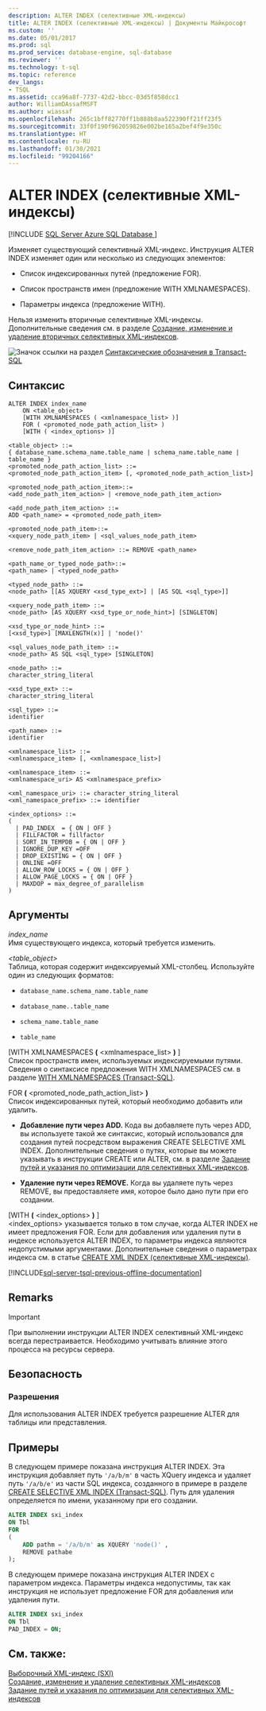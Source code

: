 ```yaml
---
description: ALTER INDEX (селективные XML-индексы)
title: ALTER INDEX (селективные XML-индексы) | Документы Майкрософт
ms.custom: ''
ms.date: 05/01/2017
ms.prod: sql
ms.prod_service: database-engine, sql-database
ms.reviewer: ''
ms.technology: t-sql
ms.topic: reference
dev_langs:
- TSQL
ms.assetid: cca96a8f-7737-42d2-bbcc-03d5f858dcc1
author: WilliamDAssafMSFT
ms.author: wiassaf
ms.openlocfilehash: 265c1bff82770ff1b888b8aa522390ff21ff23f5
ms.sourcegitcommit: 33f0f190f962059826e002be165a2bef4f9e350c
ms.translationtype: HT
ms.contentlocale: ru-RU
ms.lasthandoff: 01/30/2021
ms.locfileid: "99204166"
---
```

# <a name="alter-index-selective-xml-indexes"></a>ALTER INDEX (селективные XML-индексы)
[!INCLUDE [SQL Server Azure SQL Database ](../../includes/applies-to-version/sql-asdb.md)]

  Изменяет существующий селективный XML-индекс. Инструкция ALTER INDEX изменяет один или несколько из следующих элементов:  
  
-   Список индексированных путей (предложение FOR).  
  
-   Список пространств имен (предложение WITH XMLNAMESPACES).  
  
-   Параметры индекса (предложение WITH).  
  
 Нельзя изменить вторичные селективные XML-индексы. Дополнительные сведения см. в разделе [Создание, изменение и удаление вторичных селективных XML-индексов](../../relational-databases/xml/create-alter-and-drop-secondary-selective-xml-indexes.md).  
  
 ![Значок ссылки на раздел](../../database-engine/configure-windows/media/topic-link.gif "Значок ссылки на раздел") [Синтаксические обозначения в Transact-SQL](../../t-sql/language-elements/transact-sql-syntax-conventions-transact-sql.md)  
  
## <a name="syntax"></a>Синтаксис  
  
```syntaxsql
ALTER INDEX index_name  
    ON <table_object>   
    [WITH XMLNAMESPACES ( <xmlnamespace_list> )]  
    FOR ( <promoted_node_path_action_list> )  
    [WITH ( <index_options> )]  
  
<table_object> ::=   
{ database_name.schema_name.table_name | schema_name.table_name | table_name }  
<promoted_node_path_action_list> ::=   
<promoted_node_path_action_item> [, <promoted_node_path_action_list>]  
  
<promoted_node_path_action_item>::=   
<add_node_path_item_action> | <remove_node_path_item_action>  
  
<add_node_path_item_action> ::=  
ADD <path_name> = <promoted_node_path_item>  
  
<promoted_node_path_item>::=  
<xquery_node_path_item> | <sql_values_node_path_item>  
  
<remove_node_path_item_action> ::= REMOVE <path_name>   
  
<path_name_or_typed_node_path>::=   
<path_name> | <typed_node_path>  
  
<typed_node_path> ::=   
<node_path> [[AS XQUERY <xsd_type_ext>] | [AS SQL <sql_type>]]  
  
<xquery_node_path_item> ::=   
<node_path> [AS XQUERY <xsd_type_or_node_hint>] [SINGLETON]  
  
<xsd_type_or_node_hint> ::=   
[<xsd_type>] [MAXLENGTH(x)] | 'node()'  
  
<sql_values_node_path_item> ::=   
<node_path> AS SQL <sql_type> [SINGLETON]  
  
<node_path> ::=   
character_string_literal  
  
<xsd_type_ext> ::=   
character_string_literal  
  
<sql_type> ::=   
identifier  
  
<path_name> ::=   
identifier  
  
<xmlnamespace_list> ::=   
<xmlnamespace_item> [, <xmlnamespace_list>]  
  
<xmlnamespace_item> ::=   
<xmlnamespace_uri> AS <xmlnamespace_prefix>  
  
<xml_namespace_uri> ::= character_string_literal  
<xml_namespace_prefix> ::= identifier  
  
<index_options> ::=   
(   
  | PAD_INDEX  = { ON | OFF }  
  | FILLFACTOR = fillfactor  
  | SORT_IN_TEMPDB = { ON | OFF }  
  | IGNORE_DUP_KEY =OFF  
  | DROP_EXISTING = { ON | OFF }  
  | ONLINE =OFF  
  | ALLOW_ROW_LOCKS = { ON | OFF }  
  | ALLOW_PAGE_LOCKS = { ON | OFF }  
  | MAXDOP = max_degree_of_parallelism  
)  
```  
  
##  <a name="arguments"></a><a name="Arguments"></a> Аргументы  
 *index_name*  
 Имя существующего индекса, который требуется изменить.  
  
 *\<table_object>*  
 Таблица, которая содержит индексируемый XML-столбец. Используйте один из следующих форматов:  
  
-   `database_name.schema_name.table_name`  
  
-   `database_name..table_name`  
  
-   `schema_name.table_name`  
  
-   `table_name`  
  
 [WITH XMLNAMESPACES **(** \<xmlnamespace_list> **)** ]  
 Список пространств имен, используемых индексируемыми путями. Сведения о синтаксисе предложения WITH XMLNAMESPACES см. в разделе [WITH XMLNAMESPACES (Transact-SQL)](../../t-sql/xml/with-xmlnamespaces.md).  
  
 FOR **(** \<promoted_node_path_action_list> **)**  
 Список индексированных путей, который необходимо добавить или удалить.  
  
-   **Добавление пути через ADD.** Кода вы добавляете путь через ADD, вы используете такой же синтаксис, который использовался для создания путей посредством выражения CREATE SELECTIVE XML INDEX. Дополнительные сведения о путях, которые вы можете указывать в инструкции CREATE или ALTER, см. в разделе [Задание путей и указания по оптимизации для селективных XML-индексов](../../relational-databases/xml/specify-paths-and-optimization-hints-for-selective-xml-indexes.md).  
  
-   **Удаление пути через REMOVE.** Когда вы удаляете путь через REMOVE, вы предоставляете имя, которое было дано пути при его создании.  
  
 [WITH **(** \<index_options> **)** ]  
 \<index_options> указывается только в том случае, когда ALTER INDEX не имеет предложения FOR. Если для добавления или удаления пути в индексе используется ALTER INDEX, то параметры индекса являются недопустимыми аргументами. Дополнительные сведения о параметрах индекса см. в статье [CREATE XML INDEX (селективные XML-индексы)](../../t-sql/statements/create-xml-index-selective-xml-indexes.md).  
  
[!INCLUDE[sql-server-tsql-previous-offline-documentation](../../includes/sql-server-tsql-previous-offline-documentation.md)]

## <a name="remarks"></a>Remarks
  
> [!IMPORTANT]  
>  При выполнении инструкции ALTER INDEX селективный XML-индекс всегда перестраивается. Необходимо учитывать влияние этого процесса на ресурсы сервера.  
  
## <a name="security"></a>Безопасность  
  
### <a name="permissions"></a>Разрешения  
 Для использования ALTER INDEX требуется разрешение ALTER для таблицы или представления.  
  
## <a name="examples"></a>Примеры  
 В следующем примере показана инструкция ALTER INDEX. Эта инструкция добавляет путь `'/a/b/m'` в часть XQuery индекса и удаляет путь `'/a/b/e'` из части SQL индекса, созданного в примере в разделе [CREATE SELECTIVE XML INDEX (Transact-SQL)](../../t-sql/statements/create-selective-xml-index-transact-sql.md). Путь для удаления определяется по имени, указанному при его создании.  
  
```sql  
ALTER INDEX sxi_index  
ON Tbl  
FOR   
(  
    ADD pathm = '/a/b/m' as XQUERY 'node()' ,  
    REMOVE pathabe  
);  
```  
  
 В следующем примере показана инструкция ALTER INDEX с параметром индекса. Параметры индекса недопустимы, так как инструкция не использует предложение FOR для добавления или удаления пути.  
  
```sql  
ALTER INDEX sxi_index  
ON Tbl  
PAD_INDEX = ON;  
```  
  
## <a name="see-also"></a>См. также:  
 [Выборочный XML-индекс (SXI)](../../relational-databases/xml/selective-xml-indexes-sxi.md)   
 [Создание, изменение и удаление селективных XML-индексов](../../relational-databases/xml/create-alter-and-drop-selective-xml-indexes.md)   
 [Задание путей и указания по оптимизации для селективных XML-индексов](../../relational-databases/xml/specify-paths-and-optimization-hints-for-selective-xml-indexes.md)  
  
  
